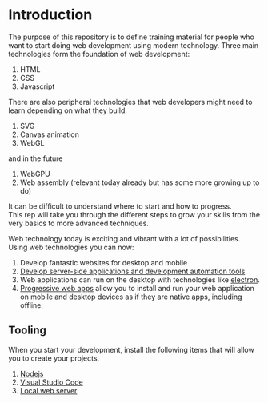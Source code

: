 # Introduction
The purpose of this repository is to define training material for people who want to start doing web development using modern technology.
Three main technologies form the foundation of web development:

1. HTML
1. CSS
1. Javascript

There are also peripheral technologies that web developers might need to learn depending on what they build.

1. SVG
1. Canvas animation
1. WebGL

and in the future

1. WebGPU
1. Web assembly (relevant today already but has some more growing up to do)

It can be difficult to understand where to start and how to progress.  
This rep will take you through the different steps to grow your skills from the very basics to more advanced techniques.
 
Web technology today is exciting and vibrant with a lot of possibilities.  
Using web technologies you can now:

1. Develop fantastic websites for desktop and mobile
1. [Develop server-side applications and development automation tools](https://nodejs.org/en/).
1. Web applications can run on the desktop with technologies like [electron](https://electronjs.org/).
1. [Progressive web apps](https://developers.google.com/web/progressive-web-apps) allow you to install and run your web application on mobile and desktop devices as if they are native apps, including offline.

## Tooling
When you start your development, install the following items that will allow you to create your projects.
1. [Nodejs](https://nodejs.org)
1. [Visual Studio Code](https://code.visualstudio.com/)
1. [Local web server](https://www.npmjs.com/package/local-web-server)
